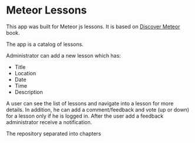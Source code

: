 # Meteor Lessons
This app was built for Meteor js lessons. It is based on <a href="https://www.discovermeteor.com/">Discover Meteor</a> book. 
<p></p>
The app is a catalog of lessons. 
<p></p>
Administrator can add a new lesson which has:
<ul>
<li>Title</li>
<li>Location</li>
<li>Date</li>
<li>Time</li>
<li>Description</li>
</ul>
A user can see the list of lessons and navigate into a lesson for more details. In addition, he can add a comment/feedback and vote (up or down) for a lesson only if he is logged in. After the user add a feedback administrator receive a notification.
<p></p>
The repository separated into chapters


